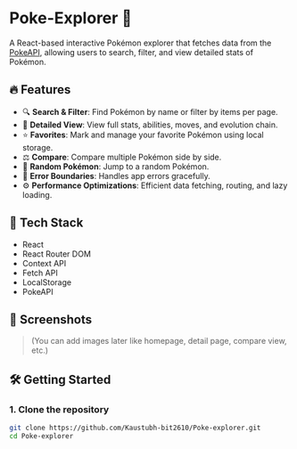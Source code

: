 # Poke-Explorer 🧭

A React-based interactive Pokémon explorer that fetches data from the [PokeAPI](https://pokeapi.co/), allowing users to search, filter, and view detailed stats of Pokémon.

## 🔥 Features

- 🔍 **Search & Filter**: Find Pokémon by name or filter by items per page.
- 🧾 **Detailed View**: View full stats, abilities, moves, and evolution chain.
- ⭐ **Favorites**: Mark and manage your favorite Pokémon using local storage.
- ⚖️ **Compare**: Compare multiple Pokémon side by side.
- 🎲 **Random Pokémon**: Jump to a random Pokémon.
- 🧩 **Error Boundaries**: Handles app errors gracefully.
- ⚙️ **Performance Optimizations**: Efficient data fetching, routing, and lazy loading.

## 🚀 Tech Stack

- React 
- React Router DOM
- Context API
- Fetch API
- LocalStorage
- PokeAPI

## 📸 Screenshots

> (You can add images later like homepage, detail page, compare view, etc.)

## 🛠️ Getting Started

### 1. Clone the repository
```bash
git clone https://github.com/Kaustubh-bit2610/Poke-explorer.git
cd Poke-explorer
